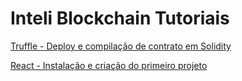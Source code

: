 # Inteli Blockchain Tutoriais

[Truffle - Deploy e compilação de contrato em Solidity](Truffle%20-%20Deploy%20e%20compila%C3%A7%C3%A3o%20de%20contrato%20em%20Solidity/README.md)

[React - Instalação e criação do primeiro projeto](React%20-%20Instala%C3%A7%C3%A3o%20e%20cria%C3%A7%C3%A3o%20do%20primeiro%20projeto/README.md)